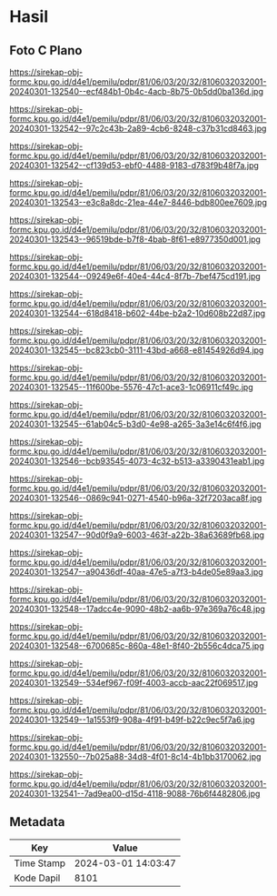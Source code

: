 # Hasil

## Foto C Plano

https://sirekap-obj-formc.kpu.go.id/d4e1/pemilu/pdpr/81/06/03/20/32/8106032032001-20240301-132540--ecf484b1-0b4c-4acb-8b75-0b5dd0ba136d.jpg

https://sirekap-obj-formc.kpu.go.id/d4e1/pemilu/pdpr/81/06/03/20/32/8106032032001-20240301-132542--97c2c43b-2a89-4cb6-8248-c37b31cd8463.jpg

https://sirekap-obj-formc.kpu.go.id/d4e1/pemilu/pdpr/81/06/03/20/32/8106032032001-20240301-132542--cf139d53-ebf0-4488-9183-d783f9b48f7a.jpg

https://sirekap-obj-formc.kpu.go.id/d4e1/pemilu/pdpr/81/06/03/20/32/8106032032001-20240301-132543--e3c8a8dc-21ea-44e7-8446-bdb800ee7609.jpg

https://sirekap-obj-formc.kpu.go.id/d4e1/pemilu/pdpr/81/06/03/20/32/8106032032001-20240301-132543--96519bde-b7f8-4bab-8f61-e8977350d001.jpg

https://sirekap-obj-formc.kpu.go.id/d4e1/pemilu/pdpr/81/06/03/20/32/8106032032001-20240301-132544--09249e6f-40e4-44c4-8f7b-7bef475cd191.jpg

https://sirekap-obj-formc.kpu.go.id/d4e1/pemilu/pdpr/81/06/03/20/32/8106032032001-20240301-132544--618d8418-b602-44be-b2a2-10d608b22d87.jpg

https://sirekap-obj-formc.kpu.go.id/d4e1/pemilu/pdpr/81/06/03/20/32/8106032032001-20240301-132545--bc823cb0-3111-43bd-a668-e81454926d94.jpg

https://sirekap-obj-formc.kpu.go.id/d4e1/pemilu/pdpr/81/06/03/20/32/8106032032001-20240301-132545--11f600be-5576-47c1-ace3-1c06911cf49c.jpg

https://sirekap-obj-formc.kpu.go.id/d4e1/pemilu/pdpr/81/06/03/20/32/8106032032001-20240301-132545--61ab04c5-b3d0-4e98-a265-3a3e14c6f4f6.jpg

https://sirekap-obj-formc.kpu.go.id/d4e1/pemilu/pdpr/81/06/03/20/32/8106032032001-20240301-132546--bcb93545-4073-4c32-b513-a3390431eab1.jpg

https://sirekap-obj-formc.kpu.go.id/d4e1/pemilu/pdpr/81/06/03/20/32/8106032032001-20240301-132546--0869c941-0271-4540-b96a-32f7203aca8f.jpg

https://sirekap-obj-formc.kpu.go.id/d4e1/pemilu/pdpr/81/06/03/20/32/8106032032001-20240301-132547--90d0f9a9-6003-463f-a22b-38a63689fb68.jpg

https://sirekap-obj-formc.kpu.go.id/d4e1/pemilu/pdpr/81/06/03/20/32/8106032032001-20240301-132547--a90436df-40aa-47e5-a7f3-b4de05e89aa3.jpg

https://sirekap-obj-formc.kpu.go.id/d4e1/pemilu/pdpr/81/06/03/20/32/8106032032001-20240301-132548--17adcc4e-9090-48b2-aa6b-97e369a76c48.jpg

https://sirekap-obj-formc.kpu.go.id/d4e1/pemilu/pdpr/81/06/03/20/32/8106032032001-20240301-132548--6700685c-860a-48e1-8f40-2b556c4dca75.jpg

https://sirekap-obj-formc.kpu.go.id/d4e1/pemilu/pdpr/81/06/03/20/32/8106032032001-20240301-132549--534ef967-f09f-4003-accb-aac22f069517.jpg

https://sirekap-obj-formc.kpu.go.id/d4e1/pemilu/pdpr/81/06/03/20/32/8106032032001-20240301-132549--1a1553f9-908a-4f91-b49f-b22c9ec5f7a6.jpg

https://sirekap-obj-formc.kpu.go.id/d4e1/pemilu/pdpr/81/06/03/20/32/8106032032001-20240301-132550--7b025a88-34d8-4f01-8c14-4b1bb3170062.jpg

https://sirekap-obj-formc.kpu.go.id/d4e1/pemilu/pdpr/81/06/03/20/32/8106032032001-20240301-132541--7ad9ea00-d15d-4118-9088-76b6f4482806.jpg


## Metadata

| Key        | Value               |
| ---------- | ------------------- |
| Time Stamp | 2024-03-01 14:03:47 |
| Kode Dapil | 8101                |



